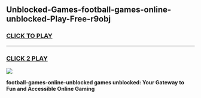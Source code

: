 
## Unblocked-Games-football-games-online-unblocked-Play-Free-r9obj
<h3>
<a href="https://premium76.site?title=football-games-online-unblocked&ref=23A">CLICK TO PLAY</a></h3>
<hr>

<h3>
<a href="https://premium76.site?title=football-games-online-unblocked&ref=23A">CLICK 2 PLAY</a>
  
</h3>

<a href="https://premium76.site?title=football-games-online-unblocked&ref=23A"><img src="https://clearcache.store/games.png"></a>


**football-games-online-unblocked games unblocked: Your Gateway to Fun and Accessible Online Gaming**
